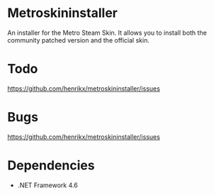 # Metroskininstaller
An installer for the Metro Steam Skin. It allows you to install both the community patched version and the official skin.

# Todo
https://github.com/henrikx/metroskininstaller/issues

# Bugs
https://github.com/henrikx/metroskininstaller/issues

# Dependencies
* .NET Framework 4.6
